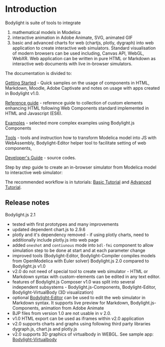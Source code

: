 # Introduction

Bodylight is suite of tools to integrate 
1. mathematical models in Modelica
2. interactive animation in Adobe Animate, SVG, animated GIF
3. basic and advanced charts for web (chartjs, plotly, dygraph)
into web application to create interactive web simulators. 
Standard visualisation of modern browsers can be used including, Canvas API, WebGL, WebXR. 
Web application can be written in pure HTML or Markdown as interactive web documents with live in-browser simulators. 

The documentation is divided to: 

<a class="w3-button w3-theme-d1" href="#usage/gettingstarted.md">Getting Started</a> - Quick samples on the usage of components in HTML, Markdown, Moodle, Adobe Captivate and notes on usage with apps created in Bodylight v1.0.

<a class="w3-button w3-theme-d1" href="#usersguide/index.md">Reference guide</a> - reference guide to collection of custom elements enhancing HTML following Web Components standard implemented in HTML and Javascript (ES6). 

<a class="w3-button w3-theme-d1" href="#example/index.md">Examples</a> - selected more complex examples using Bodylight.js Components

<a class="w3-button w3-theme-d1" href="#editor/tools.md">Tools</a> - tools and instruction how to transform Modelica model into JS with WebAssembly, Bodylight-Editor helper tool to facilitate setting of web components,

<a class="w3-button w3-theme-d1" href="#developersguide/index.md">Developer's Guide</a> - source codes.

Step by step guide to create an in-browser simulator from Modelica model to interactive web simulator:

The recommended workflow is in tutorials: <a class="w3-button w3-theme-d1" href="#../tutorial/basic.md">Basic Tutorial</a> and
<a class="w3-button w3-theme-d1" href="#../tutorial/advanced.md">Advanced Tutorial</a>.

## Release notes 

Bodylight.js 2.1
  * tested with first prototypes and many improvements
  * updated dependent chart.js to 2.9.6
  * plotly and it's dependency removed - if using plotly charts, need to additionally include plotly.js into web page
  * added `oneshot` and `contiunous` mode into `bdl-fmi` component to allow simulation step to be done at start and at each parameter change
  * improved tools (Bodylight-Editor, Bodylight-Compiler compiles models from OpenModelica with Euler solver)
Bodylight.js 2.0 compared to Bodylight.js v1.0
  * v2.0 do not need of special tool to create web simulator - HTML or Markdown syntax with custom-elements can be edited in any text editor.
  * features of Bodylight.js Composer v1.0 was split into several independent subsystems - Bodylight.js-Components, Bodylight-Editor, Bodylight-VirtualBody (3D visualization)   
  * optional [Bodylight-Editor](https://bodylight.physiome.cz/Bodylight-Editor/) can be used to edit the web simulator in Markdown syntax. It supports live preview for Markdown, Bodylight.js-Components, animation from Adobe Animate
  * BJP files from version 1.0 are not usable in v 2.0. 
  * v1.0 HTML export can be used as iframes within v2.0 application
  * v2.0 supports charts and graphs using following third party libraries dygraph.js, chart.js and plotly.js
  * v2.0 supports 3D graphics of virtualbody in WEBGL. See sample app: [Bodylight-Virtualbody](https://github.com/creative-connections/Bodylight-VirtualBody)  

